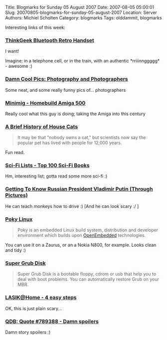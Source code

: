 Title: Blogmarks for Sunday 05 August 2007
Date: 2007-08-05 05:00:01
Slug: 20070805-blogmarks-for-sunday-05-august-2007
Location: Server
Authors: Michiel Scholten
Category: blogmarks
Tags: olddammit, blogmarks

<p>Interesting links of this week:</p>
<h3><a href="http://www.thinkgeek.com/gadgets/electronic/8928/">ThinkGeek Bluetooth Retro Handset</a></h3>
<p>I want!</p>

<p>Imagine: in a telephone cell, or in the train, with an authentic *rriiinnggggg* - awesome :)</p>
<h3><a href="http://damncoolpics.blogspot.com/2007/07/photography-and-photographers.html">Damn Cool Pics: Photography and Photographers</a></h3>
<p>Some neat, and some really funny pics of... photographers</p>
<h3><a href="http://home.hetnet.nl/~weeren001/">Minimig - Homebuild Amiga 500</a></h3>
<p>Really cool what this guy is doing; taking the Amiga into this century</p>
<h3><a href="http://www.smithsonianmagazine.com/issues/2007/july/brief-cats.php">A Brief History of House Cats</a></h3>
<blockquote><p>It may be that "nobody owns a cat," but scientists now say the popular pet has lived with people for 12,000 years.</p></blockquote>

<p>Fun read.</p>
<h3><a href="http://home.austarnet.com.au/petersykes/topscifi/lists_books_rank1.html">Sci-Fi Lists - Top 100 Sci-Fi Books</a></h3>
<p>Hm, interesting list; gotta read some more sci-fi :)</p>
<h3><a href="http://www.who-sucks.com/people/getting-to-know-russian-president-vladimir-putin-through-pictures">Getting To Know Russian President Vladimir Putin (Through Pictures)</a></h3>
<p>He can teach monkeys how to drive :) [And he can look scary :/ ]</p>
<h3><a href="http://pokylinux.org/">Poky Linux</a></h3>
<blockquote><p>Poky is an embedded Linux build system, distribution and developer environment which builds upon <a href="http://openembedded.org/">OpenEmbedded</a> technologies.</p></blockquote>

<p>You can use it on a Zaurus, or an a Nokia N800, for example. Looks clean and tidy :)</p>
<h3><a href="http://forjamari.linex.org/projects/supergrub/">Super Grub Disk</a></h3>
<blockquote><p>Super Grub Disk is a bootable floppy, cdrom or usb that help you to deal with boot problems. You can automatically restore Grub on your MBR.</p></blockquote>
<h3><a href="http://www.lasikathome.com/foureasysteps.htm">LASIK@Home - 4 easy steps</a></h3>
<p>OK, this is just plain scary...</p>
<h3><a href="http://www.bash.org/?789388">QDB: Quote #789388 - Damn spoilers</a></h3>
<p>Damn story spoilers :)</p>
